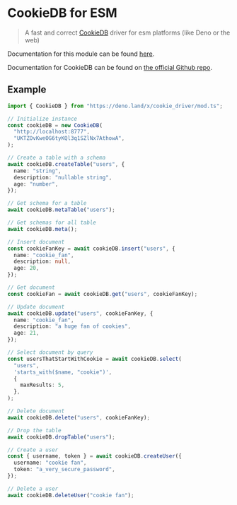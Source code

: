 # CookieDB for ESM

> A fast and correct [CookieDB](https://github.com/cookiedb/CookieDB) driver for
> esm platforms (like Deno or the web)

Documentation for this module can be found
[here](https://deno.land/x/cookie_driver/mod.ts).

Documentation for CookieDB can be found on
[the official Github repo](https://github.com/cookiedb/CookieDB).

## Example

```typescript
import { CookieDB } from "https://deno.land/x/cookie_driver/mod.ts";

// Initialize instance
const cookieDB = new CookieDB(
  "http://localhost:8777",
  "UKTZOvKweOG6tyKQl3q1SZlNx7AthowA",
);

// Create a table with a schema
await cookieDB.createTable("users", {
  name: "string",
  description: "nullable string",
  age: "number",
});

// Get schema for a table
await cookieDB.metaTable("users");

// Get schemas for all table
await cookieDB.meta();

// Insert document
const cookieFanKey = await cookieDB.insert("users", {
  name: "cookie_fan",
  description: null,
  age: 20,
});

// Get document
const cookieFan = await cookieDB.get("users", cookieFanKey);

// Update document
await cookieDB.update("users", cookieFanKey, {
  name: "cookie_fan",
  description: "a huge fan of cookies",
  age: 21,
});

// Select document by query
const usersThatStartWithCookie = await cookieDB.select(
  "users",
  'starts_with($name, "cookie")',
  {
    maxResults: 5,
  },
);

// Delete document
await cookieDB.delete("users", cookieFanKey);

// Drop the table
await cookieDB.dropTable("users");

// Create a user
const { username, token } = await cookieDB.createUser({
  username: "cookie fan",
  token: "a_very_secure_password",
});

// Delete a user
await cookieDB.deleteUser("cookie fan");
```
